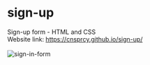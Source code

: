 # sign-up
Sign-up form - HTML and CSS<br>
Website link: https://cnsprcy.github.io/sign-up/<br><br>
<img src="https://i.ibb.co/J7JfYsV/sign-in-form.png" alt="sign-in-form" border="0">
